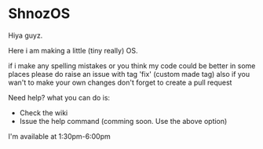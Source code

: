# ShnozOS

Hiya guyz.

Here i am making a little (tiny really) OS.

if i make any spelling mistakes or you think my code could be better in some places please do raise an issue with tag 'fix' (custom made tag)
also if you wan't to make your own changes don't forget to create a pull request

Need help?
  what you can do is:
  * Check the wiki
  * Issue the help command (comming soon. Use the above option)


I'm available at 1:30pm-6:00pm
